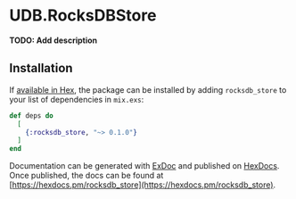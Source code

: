 # UDB.RocksDBStore

**TODO: Add description**

## Installation

If [available in Hex](https://hex.pm/docs/publish), the package can be installed
by adding `rocksdb_store` to your list of dependencies in `mix.exs`:

```elixir
def deps do
  [
    {:rocksdb_store, "~> 0.1.0"}
  ]
end
```

Documentation can be generated with [ExDoc](https://github.com/elixir-lang/ex_doc)
and published on [HexDocs](https://hexdocs.pm). Once published, the docs can
be found at [https://hexdocs.pm/rocksdb_store](https://hexdocs.pm/rocksdb_store).

